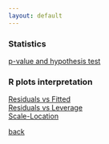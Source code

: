 ```yaml
---
layout: default
---
```


### Statistics
[p-value and hypothesis test](https://www.statisticshowto.com/probability-and-statistics/statistics-definitions/p-value/)

### R plots interpretation
[Residuals vs Fitted](https://boostedml.com/2019/03/linear-regression-plots-fitted-vs-residuals.html)<br>
[Residuals vs Leverage](https://boostedml.com/2019/03/linear-regression-plots-residuals-vs-leverage.html)<br>
[Scale-Location](https://boostedml.com/2019/03/linear-regression-plots-scale-location-plot.html)<br>
 
[back](../)
